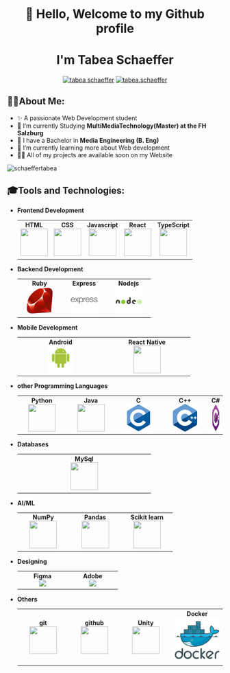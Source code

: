 <!--Header start -->
<h1 align="center">👋 Hello, Welcome to my Github profile</h1>
<h1 align="center">I'm Tabea Schaeffer</h1>

<p align="center">
<a href="https://www.linkedin.com/in/tabea-s-8a4350197" target="blank"><img align="center" src="https://raw.githubusercontent.com/rahuldkjain/github-profile-readme-generator/master/src/images/icons/Social/linked-in-alt.svg" alt="tabea schaeffer" height="30" width="40" /></a>
<a href="https://instagram.com/tabea.schaeffer" target="blank"><img align="center" src="https://raw.githubusercontent.com/rahuldkjain/github-profile-readme-generator/master/src/images/icons/Social/instagram.svg" alt="tabea.schaeffer" height="30" width="40" /></a>
<!-- <a href="https://www.leetcode.com/tabea" target="blank"><img align="center" src="https://raw.githubusercontent.com/rahuldkjain/github-profile-readme-generator/master/src/images/icons/Social/leet-code.svg" alt="tabea" height="30" width="40" /></a> -->
</p>

<!-- Header end -->


 <!-- GitHub About me section start -->
 ## 👨‍💻About Me:
- ✨ A passionate Web Development student
- 🔭 I’m currently Studying **MultiMediaTechnology(Master) at the FH Salzburg**
- 📄 I have a Bachelor in **Media Engineering (B. Eng)**
- 🌱 I’m currently learning more about Web development 
- 👨‍💻 All of my projects are available soon on my Website

<p align="left"> <img src="https://komarev.com/ghpvc/?username=schaeffertabea&label=Profile%20views&color=0e75b6&style=flat" alt="schaeffertabea" /> </p>
<!-- GitHub About me section end -->

<!-- GitHub Skills start -->
## 🎓Tools and Technologies:
- **Frontend Development**
	<center>
		<table>
			<tbody>
				<tr>
					<td align="center">
						<span><strong>HTML</strong></span><br/>
						<img height="64px" width="64px" src="https://cdn.svgporn.com/logos/html-5.svg">
					</td>
					<td align="center">
						<span><strong>CSS</strong></span><br/>
						<img height="64px" width="64px" src="https://cdn.svgporn.com/logos/css-3.svg">
					</td>
					<td align="center">
						<span><strong>Javascript</strong></span><br/>
						<img height="64px" width="64px" src="https://cdn.svgporn.com/logos/javascript.svg">
					</td>
					<td align="center">
						<span><strong>React</strong></span><br/>
						<img height="64px" width="64px" src="https://cdn.svgporn.com/logos/react.svg">
					</td>
					<td align="center">
						<span><strong>TypeScript</strong></span><br/>
						<img height="64px" width="64px" src="https://miro.medium.com/max/828/1*mn6bOs7s6Qbao15PMNRyOA.png">
					</td>
				</tr>
			</tbody>
		</table>
	</center>
- **Backend Development**
	<center>
		<table>
			<tbody>
				<tr>
          <td width="25%" align="center">
						<span><strong>Ruby</strong></span><br/>
						<img height="64px" width="64px" src="https://raw.githubusercontent.com/devicons/devicon/master/icons/ruby/ruby-original.svg">
					</td>
					<td width="25%" align="center">
						<span><strong>Express</strong></span><br/>
						<img height="64px" width="64px" src="https://raw.githubusercontent.com/devicons/devicon/master/icons/express/express-original-wordmark.svg">
					</td>
          <td width="25%" align="center">
						<span><strong>Nodejs</strong></span><br/>
						<img height="64px" width="64px" src="https://raw.githubusercontent.com/devicons/devicon/master/icons/nodejs/nodejs-original-wordmark.svg">
					</td>
				</tr>
			</tbody>
		</table>
	</center>
- **Mobile Development**
	<center>
		<table>
			<tbody>
				<tr>
					<td width="25%" align="center">
						<span><strong>Android</strong></span><br/>
						<img height="64px" width="64px" src="https://raw.githubusercontent.com/devicons/devicon/master/icons/android/android-original-wordmark.svg">
					</td>
          <td width="25%" align="center">
						<span><strong>React Native</strong></span><br/>
						<img height="64px" width="64px" src="https://reactnative.dev/img/header_logo.svg">
					</td>
				</tr>
			</tbody>
		</table>
	</center>
- **other Programming Languages**
	<center>
		<table>
			<tbody>
				<tr>
					<td width="25%" align="center">
						<span><strong>Python</strong></span><br/>
						<img height="64px" width="64px" src="https://cdn.svgporn.com/logos/python.svg">
					</td>
					<td width="25%" align="center">
						<span><strong>Java</strong></span><br/>
						<img height="64px" width="64px" src="https://cdn.svgporn.com/logos/java.svg">
					</td>
          <td width="25%" align="center">
						<span><strong>C</strong></span><br/>
						<img height="64px" width="64px" src="https://raw.githubusercontent.com/devicons/devicon/master/icons/c/c-original.svg">
					</td>
          <td width="25%" align="center">
						<span><strong>C++</strong></span><br/>
						<img height="64px" width="64px" src="https://raw.githubusercontent.com/devicons/devicon/master/icons/cplusplus/cplusplus-original.svg">
					</td>
          <td width="25%" align="center">
						<span><strong>C#</strong></span><br/>
						<img height="64px" width="64px" src="https://raw.githubusercontent.com/devicons/devicon/master/icons/csharp/csharp-original.svg">
					</td>
					</td>
				</tr>
			</tbody>
		</table>
	</center>
- **Databases**
	<center>
		<table>
			<tbody>
				<tr>
					<td width="25%" align="center">
						<span><strong>MySql</strong></span><br/>
						<img height="64px" width="64px" src="https://www.vectorlogo.zone/logos/mysql/mysql-horizontal.svg">
					</td>
				</tr>
			</tbody>
		</table>
	</center>
- **AI/ML**
	<center>
		<table>
			<tbody>
				<tr>
          <td width="25%" align="center">
						<span><strong>NumPy</strong></span><br/>
						<img height="64px" width="64px" src="https://www.vectorlogo.zone/logos/numpy/numpy-icon.svg">
					</td>
          <td width="25%" align="center">
						<span><strong>Pandas</strong></span><br/>
						<img height="64px" width="64px" src= "https://upload.wikimedia.org/wikipedia/commons/2/22/Pandas_mark.svg">
          <td width="25%" align="center">
						<span><strong>Scikit learn</strong></span><br/>
						<img height="64px" width="64px" src="https://upload.wikimedia.org/wikipedia/commons/0/05/Scikit_learn_logo_small.svg">
					</td>
					</td>
				</tr>
			</tbody>
		</table>
	</center>
- **Designing**
	<center>
		<table>
			<tbody>
				<tr>
					<td width="25%" align="center">
						<span><strong>Figma</strong></span><br/>
						<img src="https://www.vectorlogo.zone/logos/figma/figma-icon.svg">
					</td>
          <td width="25%" align="center">
						<span><strong>Adobe</strong></span><br/>
						<img src="https://upload.wikimedia.org/wikipedia/commons/b/b1/Adobe_Corporate_Horizontal_Red_HEX.svg">
					</td>
					</tr>
			</tbody>
		</table>
	</center>
- **Others**
	<center>
		<table>
			<tbody>
				<tr>
					<td width="25%" align="center">
						<span><strong>git</strong></span><br/>
						<img height="64px" width="64px" src="https://www.vectorlogo.zone/logos/git-scm/git-scm-icon.svg">
					</td>
          <td width="25%" align="center">
						<span><strong>github</strong></span><br/>
						<img height="64px" width="64px" src="https://www.vectorlogo.zone/logos/github/github-tile.svg">
					</td>
          <td width="25%" align="center">
						<span><strong>Unity</strong></span><br/>
						<img height="64px" width="64px" src="https://www.vectorlogo.zone/logos/unity3d/unity3d-icon.svg">
					</td>
          <td width="25%" align="center">
						<span><strong>Docker</strong></span><br/>
						<img src="https://raw.githubusercontent.com/devicons/devicon/master/icons/docker/docker-original-wordmark.svg">
					</td
				</tr>
			</tbody>
		</table>
	</center>
<!-- GitHub Skills end -->



